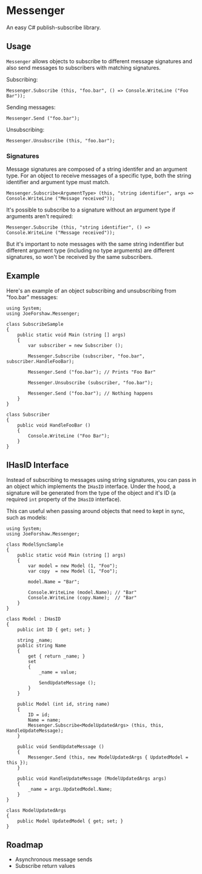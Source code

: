 # Messenger
An easy C# publish-subscribe library.

## Usage
`Messenger` allows objects to subscribe to different message signatures and also send messages to subscribers with matching signatures.

Subscribing:
```
Messenger.Subscribe (this, "foo.bar", () => Console.WriteLine ("Foo Bar"));
```

Sending messages:
```
Messenger.Send ("foo.bar");
```

Unsubscribing:
```
Messenger.Unsubscribe (this, "foo.bar");
```

### Signatures
Message signatures are composed of a string identifer and an argument type. For an object to receive messages of a specific type, both the string identifier and argument type must match.
```
Messenger.Subscribe<ArgumentType> (this, "string identifier", args => Console.WriteLine ("Message received"));
```

It's possible to subscribe to a signature without an argument type if arguments aren't required:
```
Messenger.Subscribe (this, "string identifier", () => Console.WriteLine ("Message received"));
```

But it's important to note messages with the same string indentifier but different argument type (including no type arguments) are different signatures, so won't be received by the same subscribers.

## Example
Here's an example of an object subscribing and unsubscribing from "foo.bar" messages:
```
using System;
using JoeForshaw.Messenger;

class SubscribeSample
{
    public static void Main (string [] args)
    {
        var subscriber = new Subscriber ();

        Messenger.Subscribe (subscriber, "foo.bar", subscriber.HandleFooBar);
        
        Messenger.Send ("foo.bar"); // Prints "Foo Bar"
        
        Messenger.Unsubscribe (subscriber, "foo.bar");
        
        Messenger.Send ("foo.bar"); // Nothing happens
    }
}

class Subscriber
{
    public void HandleFooBar ()
    {
        Console.WriteLine ("Foo Bar");
    }
}
```

## IHasID Interface
Instead of subscribing to messages using string signatures, you can pass in an object which implements the `IHasID` interface. Under the hood, a signature will be generated from the type of the object and it's ID (a required `int` property of the `IHasID` interface).

This can useful when passing around objects that need to kept in sync, such as models:
```
using System;
using JoeForshaw.Messenger;

class ModelSyncSample
{
    public static void Main (string [] args)
    {
        var model = new Model (1, "Foo");
        var copy  = new Model (1, "Foo");
        
        model.Name = "Bar";
        
        Console.WriteLine (model.Name); // "Bar"
        Console.WriteLine (copy.Name);  // "Bar"
    }
}

class Model : IHasID
{
    public int ID { get; set; }

    string _name;
    public string Name
    {
        get { return _name; }
        set
        {
            _name = value;
            
            SendUpdateMessage ();
        }
    }

    public Model (int id, string name)
    {
        ID = id;
        Name = name;
        Messenger.Subscribe<ModelUpdatedArgs> (this, this, HandleUpdateMessage);
    }
    
    public void SendUpdateMessage ()
    {
        Messenger.Send (this, new ModelUpdatedArgs { UpdatedModel = this });
    }
    
    public void HandleUpdateMessage (ModelUpdatedArgs args)
    {
        _name = args.UpdatedModel.Name;
    }
}

class ModelUpdatedArgs
{
    public Model UpdatedModel { get; set; }
}
```

## Roadmap
* Asynchronous message sends
* Subscribe return values
